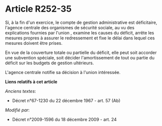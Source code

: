 # Article R252-35

Si, à la fin d'un exercice, le compte de gestion administrative est déficitaire, l'agence centrale des organismes de sécurité
sociale, au vu des explications fournies par l'union         , examine les causes du déficit, arrête les mesures propres à
assurer le redressement et fixe le délai dans lequel ces mesures doivent être prises. 

En vue de la couverture totale ou partielle du déficit, elle peut soit accorder une subvention spéciale, soit décider
l'amortissement de tout ou partie du déficit sur les budgets de gestion ultérieurs.

L'agence centrale notifie sa décision à l'union intéressée.

**Liens relatifs à cet article**

_Anciens textes_:

  - Décret n°67-1230 du 22 décembre 1967 - art. 57 (Ab)

_Modifié par_:

  - Décret n°2009-1596 du 18 décembre 2009 - art. 24
